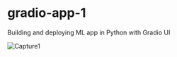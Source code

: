 # gradio-app-1
Building and deploying ML app in Python with Gradio UI

![Capture1](https://user-images.githubusercontent.com/59731843/159490052-e7111914-fff1-4583-846f-050f32ff2116.PNG)
